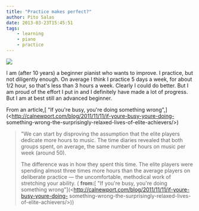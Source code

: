 ```yaml
---
title: "Practice makes perfect?"
author: Pito Salas
date: 2013-03-23T15:45:51
tags:
    - learning
    - piano
    - practice
---
```




![](https://i0.wp.com/www.cjspianos.com/piano_player.jpg?w=584)

I am (after 10 years) a beginner pianist who wants to improve. I practice, but
not diligently enough. On average I think I practice 5 days a week, for about
1/2 hour, so that's less than 3 hours a week. Clearly I could do better. But I
am proud of the effort I put in and I definitely have made a lot of progress.
But I am at best still an advanced beginner.

From an article,[ "If you're busy, you're doing something
wrong",](<http://calnewport.com/blog/2011/11/11/if-youre-busy-youre-doing-
something-wrong-the-surprisingly-relaxed-lives-of-elite-achievers/>)

> "We can start by disproving the assumption that the elite players dedicate
> more hours to music. The time diaries revealed that both groups spent, on
> average, the same number of hours on music per week (around 50).
>
> The difference was in how they spent this time. The elite players were
> spending almost three times more hours than the average players on
> deliberate practice — the uncomfortable, methodical work of stretching your
> ability. ( **from:**[ "If you're busy, you're doing something
> wrong"](<http://calnewport.com/blog/2011/11/11/if-youre-busy-youre-doing-
> something-wrong-the-surprisingly-relaxed-lives-of-elite-achievers/>))


